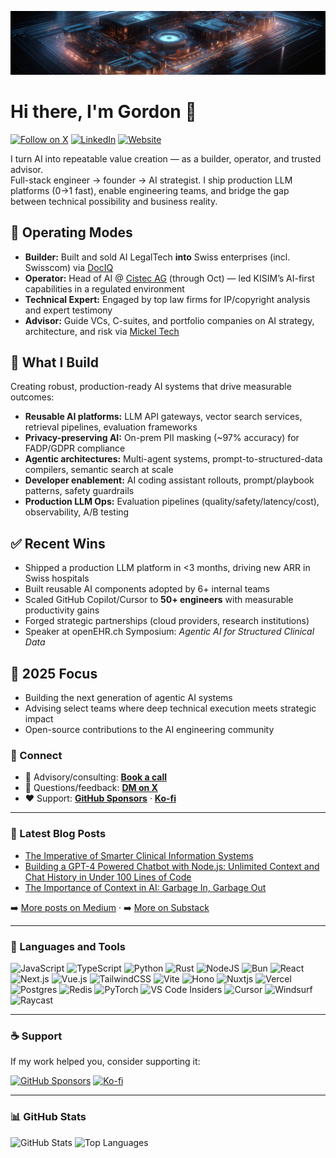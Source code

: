 <p align="center">
  <img src="https://raw.githubusercontent.com/gmickel/gmickel/main/img/oo.jpg" alt="Header" />
</p>

# Hi there, I'm Gordon 👋

[![Follow on X](https://img.shields.io/twitter/follow/gmickel?color=%234682B4&logo=twitter&style=for-the-badge)](https://twitter.com/intent/follow?screen_name=gmickel)
[![LinkedIn](https://img.shields.io/badge/LinkedIn-0A66C2?logo=linkedin&logoColor=white&style=for-the-badge)](https://www.linkedin.com/in/gmickel/)
[![Website](https://img.shields.io/badge/Website-mickel.tech-111?logo=vercel&style=for-the-badge)](https://mickel.tech)

I turn AI into repeatable value creation — as a builder, operator, and trusted advisor.  
Full-stack engineer → founder → AI strategist. I ship production LLM platforms (0→1 fast), enable engineering teams, and bridge the gap between technical possibility and business reality.

## 🎯 Operating Modes

- **Builder:** Built and sold AI LegalTech **into** Swiss enterprises (incl. Swisscom) via [DocIQ](https://twitter.com/dociq_io)  
- **Operator:** Head of AI @ [Cistec AG](https://www.cistec.com/) (through Oct) — led KISIM’s AI-first capabilities in a regulated environment  
- **Technical Expert:** Engaged by top law firms for IP/copyright analysis and expert testimony  
- **Advisor:** Guide VCs, C-suites, and portfolio companies on AI strategy, architecture, and risk via [Mickel Tech](https://mickel.tech)

## 🚀 What I Build

Creating robust, production-ready AI systems that drive measurable outcomes:

- **Reusable AI platforms:** LLM API gateways, vector search services, retrieval pipelines, evaluation frameworks  
- **Privacy-preserving AI:** On-prem PII masking (~97% accuracy) for FADP/GDPR compliance  
- **Agentic architectures:** Multi-agent systems, prompt-to-structured-data compilers, semantic search at scale  
- **Developer enablement:** AI coding assistant rollouts, prompt/playbook patterns, safety guardrails  
- **Production LLM Ops:** Evaluation pipelines (quality/safety/latency/cost), observability, A/B testing

## ✅ Recent Wins

- Shipped a production LLM platform in <3 months, driving new ARR in Swiss hospitals  
- Built reusable AI components adopted by 6+ internal teams  
- Scaled GitHub Copilot/Cursor to **50+ engineers** with measurable productivity gains  
- Forged strategic partnerships (cloud providers, research institutions)  
- Speaker at openEHR.ch Symposium: *Agentic AI for Structured Clinical Data*

## 🎯 2025 Focus

- Building the next generation of agentic AI systems  
- Advising select teams where deep technical execution meets strategic impact  
- Open-source contributions to the AI engineering community

### 🤝 Connect

- 📅 Advisory/consulting: **[Book a call](https://mickel.tech/book)**  
- 💬 Questions/feedback: **[DM on X](https://twitter.com/gmickel)**  
- ❤️ Support: **[GitHub Sponsors](https://github.com/sponsors/gmickel)** · **[Ko-fi](https://ko-fi.com/gmickel)**

---

### 📕 Latest Blog Posts

<!-- BLOG-POST-LIST:START -->
- [The Imperative of Smarter Clinical Information Systems](https://bytesizedbrainwaves.substack.com/p/the-imperative-of-smarter-clinical)
- [Building a GPT-4 Powered Chatbot with Node.js: Unlimited Context and Chat History in Under 100 Lines of Code](https://medium.com/byte-sized-brainwaves/unlimited-chatbot-context-and-chat-history-in-under-100-lines-of-code-with-langchain-and-node-js-1190fcc20708)
- [The Importance of Context in AI: Garbage In, Garbage Out](https://medium.com/byte-sized-brainwaves/the-importance-of-context-in-ai-garbage-in-garbage-out-97c16465c441)
<!-- BLOG-POST-LIST:END -->

➡️ [More posts on Medium](https://medium.com/byte-sized-brainwaves) · ➡️ [More on Substack](https://bytesizedbrainwaves.substack.com/)

---

### 🧰 Languages and Tools

![JavaScript](https://img.shields.io/badge/javascript-%23323330.svg?style=for-the-badge&logo=javascript&logoColor=%23F7DF1E)
![TypeScript](https://img.shields.io/badge/typescript-%23007ACC.svg?style=for-the-badge&logo=typescript&logoColor=white)
![Python](https://img.shields.io/badge/python-3670A0?style=for-the-badge&logo=python&logoColor=ffdd54)
![Rust](https://img.shields.io/badge/rust-%23000000.svg?style=for-the-badge&logo=rust&logoColor=white)
![NodeJS](https://img.shields.io/badge/node.js-6DA55F?style=for-the-badge&logo=node.js&logoColor=white)
![Bun](https://img.shields.io/badge/Bun-%23000000.svg?style=for-the-badge&logo=bun&logoColor=white)
![React](https://img.shields.io/badge/react-%2320232a.svg?style=for-the-badge&logo=react&logoColor=%2361DAFB)
![Next.js](https://img.shields.io/badge/Next.js-000000?style=for-the-badge&logo=next.js&logoColor=white)
![Vue.js](https://img.shields.io/badge/vuejs-%2335495e.svg?style=for-the-badge&logo=vuedotjs&logoColor=%234FC08D)
![TailwindCSS](https://img.shields.io/badge/tailwindcss-%2338B2AC.svg?style=for-the-badge&logo=tailwind-css&logoColor=white)
![Vite](https://img.shields.io/badge/vite-%23646CFF.svg?style=for-the-badge&logo=vite&logoColor=white)
![Hono](https://img.shields.io/badge/Hono-%23E6E6E6.svg?style=for-the-badge&logo=hono&logoColor=black)
![Nuxtjs](https://img.shields.io/badge/Nuxt-002E3B?style=for-the-badge&logo=nuxtdotjs&logoColor=%2300DC82)
![Vercel](https://img.shields.io/badge/Vercel-%23000000.svg?style=for-the-badge&logo=vercel&logoColor=white)
![Postgres](https://img.shields.io/badge/postgres-%23316192.svg?style=for-the-badge&logo=postgresql&logoColor=white)
![Redis](https://img.shields.io/badge/redis-%23DD0031.svg?style=for-the-badge&logo=redis&logoColor=white)
![PyTorch](https://img.shields.io/badge/PyTorch-%23EE4C2C.svg?style=for-the-badge&logo=PyTorch&logoColor=white)
![VS Code Insiders](https://img.shields.io/badge/VS%20Code%20Insiders-35b393.svg?style=for-the-badge&logo=visual-studio-code&logoColor=white)
![Cursor](https://img.shields.io/badge/Cursor-1B1B1B?style=for-the-badge&logo=cursor&logoColor=white)
![Windsurf](https://img.shields.io/badge/Windsurf-0093E9?style=for-the-badge&logo=windsurf&logoColor=white)
![Raycast](https://img.shields.io/badge/Raycast-FF6363?style=for-the-badge&logo=raycast&logoColor=white)

---

### ☕ Support

If my work helped you, consider supporting it:

[![GitHub Sponsors](https://img.shields.io/badge/GitHub%20Sponsors-EA4AAA?style=for-the-badge&logo=GitHub-Sponsors&logoColor=white)](https://github.com/sponsors/gmickel)
[![Ko-fi](https://img.shields.io/badge/Ko--fi-F16061?style=for-the-badge&logo=ko-fi&logoColor=white)](https://ko-fi.com/gmickel)

---

### 📊 GitHub Stats

![GitHub Stats](https://new-stats-git-main-gmickels-projects.vercel.app/api?username=gmickel&show_icons=true&hide_border=false&theme=tokyonight&count_private=true)
![Top Languages](https://new-stats-git-main-gmickels-projects.vercel.app/api/top-langs/?username=gmickel&show_icons=true&hide_border=false&theme=tokyonight&count_private=true)
